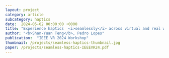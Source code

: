 ```yaml
---
layout: project
category: article
subcategory: haptics
date:  2024-05-02 00:00:00 +0000
title: "Experience haptics  <i>seamlessly</i> across virtual and real worlds"
author: "<b>Shan-Yuan Teng</b>, Pedro Lopes"
publication:  "IEEE VR 2024 Workshop"
thumbnail: /projects/seamless-haptics-thumbnail.jpg
paper: /projects/seamless-haptics-IEEEVR24.pdf
---
```

